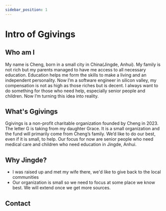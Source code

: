 ```yaml
---
sidebar_position: 1
---
```


# Intro of Ggivings

## Who am I
My name is Cheng, born in a small city in China(Jingde, Anhui). My family is not rich but my parents managed to have me access to all necessary education. Education helps me form the skills to make a living and an independent personality. Now I’m a software engineer in silicon valley, my compensation is not as high as those riches but is decent. I always want to do something for those who need help, especially senior people and children. Now I’m turning this idea into reality.

## What's Ggivings
Ggivings is a non-profit charitable organization founded by Cheng in 2023. The letter G is taking from my daughter Grace. It is a small organization and the fund will primarily come from Cheng’s family. We’d like to do our best, even if it is small, to help. Our focus for now are senior people who need medical care and children who need education in Jingde, Anhui. 

## Why Jingde?
* I was raised up and met my wife there, we'd like to give back to the local communities
* Our organization is small so we need to focus at some place we know best. We will extend once we get more sources.

## Contact

